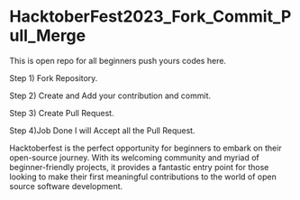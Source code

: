 # HacktoberFest2023_Fork_Commit_Pull_Merge

This is open repo for all beginners push yours codes here.

Step 1) Fork Repository.


Step 2) Create and Add your contribution and commit.


Step 3) Create Pull Request.


Step 4)Job Done I will Accept all the Pull Request.



Hacktoberfest is the perfect opportunity for beginners to embark on their open-source journey. With its welcoming community and myriad of beginner-friendly projects, it provides a fantastic entry point for those looking to make their first meaningful contributions to the world of open source software development.
